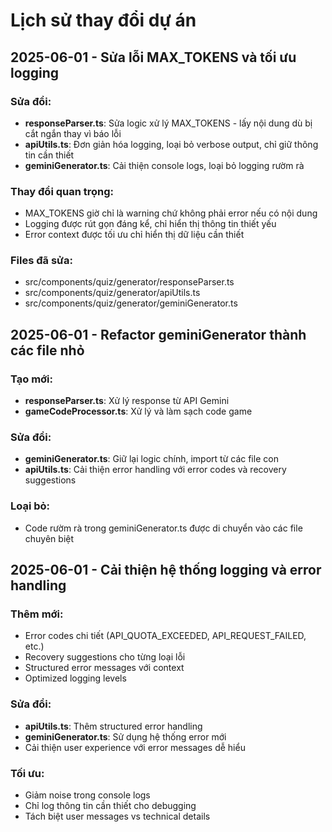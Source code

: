 
# Lịch sử thay đổi dự án

## 2025-06-01 - Sửa lỗi MAX_TOKENS và tối ưu logging

### Sửa đổi:
- **responseParser.ts**: Sửa logic xử lý MAX_TOKENS - lấy nội dung dù bị cắt ngắn thay vì báo lỗi
- **apiUtils.ts**: Đơn giản hóa logging, loại bỏ verbose output, chỉ giữ thông tin cần thiết
- **geminiGenerator.ts**: Cải thiện console logs, loại bỏ logging rườm rà

### Thay đổi quan trọng:
- MAX_TOKENS giờ chỉ là warning chứ không phải error nếu có nội dung
- Logging được rút gọn đáng kể, chỉ hiển thị thông tin thiết yếu
- Error context được tối ưu chỉ hiển thị dữ liệu cần thiết

### Files đã sửa:
- src/components/quiz/generator/responseParser.ts
- src/components/quiz/generator/apiUtils.ts  
- src/components/quiz/generator/geminiGenerator.ts

## 2025-06-01 - Refactor geminiGenerator thành các file nhỏ

### Tạo mới:
- **responseParser.ts**: Xử lý response từ API Gemini
- **gameCodeProcessor.ts**: Xử lý và làm sạch code game

### Sửa đổi:
- **geminiGenerator.ts**: Giữ lại logic chính, import từ các file con
- **apiUtils.ts**: Cải thiện error handling với error codes và recovery suggestions

### Loại bỏ:
- Code rườm rà trong geminiGenerator.ts được di chuyển vào các file chuyên biệt

## 2025-06-01 - Cải thiện hệ thống logging và error handling

### Thêm mới:
- Error codes chi tiết (API_QUOTA_EXCEEDED, API_REQUEST_FAILED, etc.)
- Recovery suggestions cho từng loại lỗi
- Structured error messages với context
- Optimized logging levels

### Sửa đổi:
- **apiUtils.ts**: Thêm structured error handling
- **geminiGenerator.ts**: Sử dụng hệ thống error mới
- Cải thiện user experience với error messages dễ hiểu

### Tối ưu:
- Giảm noise trong console logs
- Chỉ log thông tin cần thiết cho debugging
- Tách biệt user messages vs technical details
